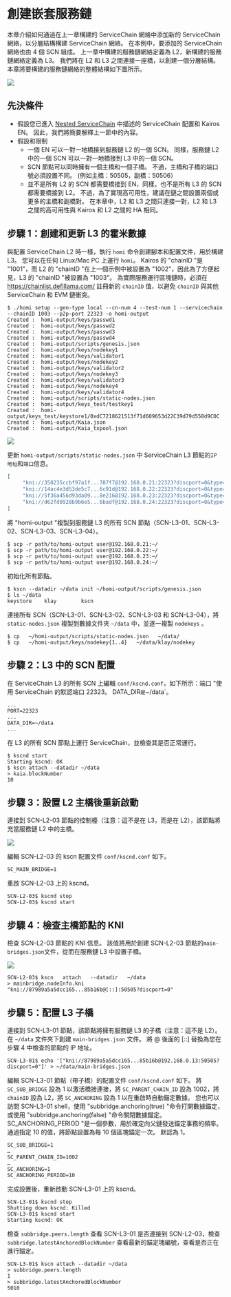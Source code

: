 # 創建嵌套服務鏈

本章介紹如何通過在上一章構建的 ServiceChain 網絡中添加新的 ServiceChain 網絡，以分層結構構建 ServiceChain 網絡。 在本例中，要添加的 ServiceChain 網絡也由 4 個 SCN 組成。 上一章中構建的服務鏈網絡定義為 L2，新構建的服務鏈網絡定義為 L3。 我們將在 L2 和 L3 之間連接一座橋，以創建一個分層結構。 本章將要構建的服務鏈網絡的整體結構如下圖所示。

![](/img/nodes/sc-nestedsc-arch.png)

## 先決條件<a id="prerequisites"></a>

- 假設您已進入 [Nested ServiceChain](nested-sc.md) 中描述的 ServiceChain 配置和 Kairos EN。 因此，我們將簡要解釋上一節中的內容。
- 假設和限制
  - 一個 EN 可以一對一地橋接到服務鏈 L2 的一個 SCN。 同樣，服務鏈 L2 中的一個 SCN 可以一對一地橋接到 L3 中的一個 SCN。
  - SCN 節點可以同時擁有一個主橋和一個子橋。 不過，主橋和子橋的端口號必須設置不同。 (例如主橋：50505，副橋：50506）
  - 並不是所有 L2 的 SCN 都需要橋接到 EN，同樣，也不是所有 L3 的 SCN 都需要橋接到 L2。 不過，為了實現高可用性，建議在鏈之間設置兩個或更多的主橋和副橋對。 在本章中，L2 和 L3 之間只連接一對，L2 和 L3 之間的高可用性與 Kairos 和 L2 之間的 HA 相同。

## 步驟 1：創建和更新 L3 的霍米數據<a id="step-1-create-and-update-homi"></a>

與配置 ServiceChain L2 時一樣，執行 `homi` 命令創建腳本和配置文件，用於構建 L3。 您可以在任何 Linux/Mac PC 上運行 `homi`。 Kairos 的 "chainID "是 "1001"，而 L2 的 "chainID "在上一個示例中被設置為 "1002"，因此為了方便起見，L3 的 "chainID "被設置為 "1003"。 為實際服務運行區塊鏈時，必須在 https://chainlist.defillama.com/ 註冊新的 `chainID` 值，以避免 `chainID` 與其他 ServiceChain 和 EVM 鏈衝突。

```console
$ ./homi setup --gen-type local --cn-num 4 --test-num 1 --servicechain --chainID 1003 --p2p-port 22323 -o homi-output
Created :  homi-output/keys/passwd1
Created :  homi-output/keys/passwd2
Created :  homi-output/keys/passwd3
Created :  homi-output/keys/passwd4
Created :  homi-output/scripts/genesis.json
Created :  homi-output/keys/nodekey1
Created :  homi-output/keys/validator1
Created :  homi-output/keys/nodekey2
Created :  homi-output/keys/validator2
Created :  homi-output/keys/nodekey3
Created :  homi-output/keys/validator3
Created :  homi-output/keys/nodekey4
Created :  homi-output/keys/validator4
Created :  homi-output/scripts/static-nodes.json
Created :  homi-output/keys_test/testkey1
Created :  homi-output/keys_test/keystore1/0xdC7218621513f71d609653d22C39d79d558d9CDC
Created :  homi-output/Kaia.json
Created :  homi-output/Kaia_txpool.json
```

![](/img/nodes/sc-nestedsc-ip.png)

更新 `homi-output/scripts/static-nodes.json` 中 ServiceChain L3 節點的`IP 地址`和`端口`信息。

```json
[
     "kni://358235ccbf97a1f...787f7@192.168.0.21:22323?discport=0&type=cn",
     "kni://14ac4e3d53de5c7...6c91d@192.168.0.22:22323?discport=0&type=cn",
     "kni://5f36a456d93da09...8e216@192.168.0.23:22323?discport=0&type=cn",
     "kni://d62fd0928b9b6e5...6badf@192.168.0.24:22323?discport=0&type=cn"
]
```

將 "homi-output "複製到服務鏈 L3 的所有 SCN 節點（SCN-L3-01、SCN-L3-02、SCN-L3-03、SCN-L3-04）。

```console
$ scp -r path/to/homi-output user@192.168.0.21:~/ 
$ scp -r path/to/homi-output user@192.168.0.22:~/ 
$ scp -r path/to/homi-output user@192.168.0.23:~/ 
$ scp -r path/to/homi-output user@192.168.0.24:~/ 
```

初始化所有節點。

```console
$ kscn --datadir ~/data init ~/homi-output/scripts/genesis.json
$ ls ~/data
keystore	klay		kscn
```

連接所有 SCN（SCN-L3-01、SCN-L3-02、SCN-L3-03 和 SCN-L3-04），將 `static-nodes.json` 複製到數據文件夾 `~/data` 中，並逐一複製 `nodekeys` 。

```console
$ cp   ~/homi-output/scripts/static-nodes.json   ~/data/
$ cp   ~/homi-output/keys/nodekey{1..4}   ~/data/klay/nodekey
```

## 步驟 2：L3 中的 SCN 配置<a id="step-2-scn-configuration"></a>

在 ServiceChain L3 的所有 SCN 上編輯 `conf/kscnd.conf`，如下所示：端口 "使用 ServiceChain 的默認端口 22323。 DATA_DIR`是`~/data\`。

```
...
PORT=22323
...
DATA_DIR=~/data
...
```

在 L3 的所有 SCN 節點上運行 ServiceChain，並檢查其是否正常運行。

```console
$ kscnd start
Starting kscnd: OK
$ kscn attach --datadir ~/data
> kaia.blockNumber
10
```

## 步驟 3：設置 L2 主橋後重新啟動<a id="step-3-restart-after-setting-L2-main-bridge"></a>

連接到 SCN-L2-03 節點的控制檯（注意：這不是在 L3，而是在 L2），該節點將充當服務鏈 L2 中的主橋。

![](/img/nodes/sc-nestedsc-id.png)

編輯 SCN-L2-03 的 kscn 配置文件 `conf/kscnd.conf` 如下。

```console
SC_MAIN_BRIDGE=1
```

重啟 SCN-L2-03 上的 kscnd。

```console
SCN-L2-03$ kscnd stop
SCN-L2-03$ kscnd start
```

## 步驟 4：檢查主橋節點的 KNI<a id="step-4-check-kni-of-main-bridge-node"></a>

檢查 SCN-L2-03 節點的 KNI 信息。 該值將用於創建 SCN-L2-03 節點的`main-bridges.json`文件，從而在服務鏈 L3 中設置子橋。

![](/img/nodes/sc-nestedsc-nodeinfo.png)

```console
SCN-L2-03$ kscn   attach   --datadir   ~/data
> mainbridge.nodeInfo.kni
"kni://87989a5a5dcc165...85b16b@[::]:50505?discport=0"
```

## 步驟 5：配置 L3 子橋<a id="step-5-configure-l3-sub-bridge"></a>

連接到 SCN-L3-01 節點，該節點將擁有服務鏈 L3 的子橋（注意：這不是 L2）。 在 `~/data` 文件夾下創建 `main-bridges.json` 文件。 將 @ 後面的 \[::\] 替換為您在步驟 4 中檢查的節點的 IP 地址。

```console
SCN-L3-01$ echo '["kni://87989a5a5dcc165...85b16b@192.168.0.13:50505?discport=0"]' > ~/data/main-bridges.json
```

編輯 SCN-L3-01 節點（帶子橋）的配置文件 `conf/kscnd.conf` 如下。 將 `SC_SUB_BRIDGE` 設為 1 以激活橋接連接，將 `SC_PARENT_CHAIN_ID` 設為 1002，將 `chainID` 設為 L2，將 `SC_ANCHORING` 設為 1 以在重啟時自動錨定數據。 您也可以訪問 SCN-L3-01 shell，使用 "subbridge.anchoring(true) "命令打開數據錨定，或使用 "subbridge.anchoring(false) "命令關閉數據錨定。 SC_ANCHORING_PERIOD "是一個參數，用於確定向父鏈發送錨定事務的頻率。 通過指定 10 的值，將節點設置為每 10 個區塊錨定一次。 默認為 1。

```console
SC_SUB_BRIDGE=1
…
SC_PARENT_CHAIN_ID=1002
…
SC_ANCHORING=1
SC_ANCHORING_PERIOD=10
```

完成設置後，重新啟動 SCN-L3-01 上的 kscnd。

```console
SCN-L3-01$ kscnd stop
Shutting down kscnd: Killed
SCN-L3-01$ kscnd start
Starting kscnd: OK
```

檢查 `subbridge.peers.length` 查看 SCN-L3-01 是否連接到 SCN-L2-03，檢查 `subbridge.latestAnchoredBlockNumber` 查看最新的錨定塊編號，查看是否正在進行錨定。

```console
SCN-L3-01$ kscn attach --datadir ~/data
> subbridge.peers.length
1
> subbridge.latestAnchoredBlockNumber
5010
```
